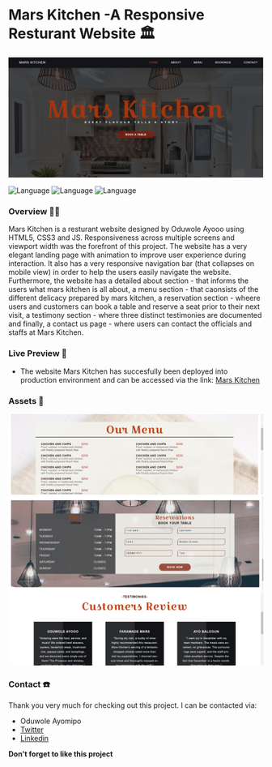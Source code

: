 # Mars Kitchen -A Responsive Resturant Website 🏛️

<img src="https://github.com/oduwole-ayomipo/MarsKitchen/blob/main/assets/Landing-Page.png"/>

![Language](https://img.shields.io/badge/language-JAVASCRIPT-green.svg?style=flat)
![Language](https://img.shields.io/badge/markup-HTML-purple.svg?style=flat)
![Language](https://img.shields.io/badge/styling-CSS-yellow.svg?style=flat)


### Overview 👨‍🏫
Mars Kitchen is a resturant website designed by Oduwole Ayooo using HTML5, CSS3 and JS. Responsiveness across multiple screens and viewport width was the forefront of this project. The website has a very elegant landing page with animation to improve user experience during interaction. It also has a very responsive navigation bar (that collapses on mobile view) in order to help the users easily navigate the website. Furthermore, the website has a detailed about section - that informs the users what mars kitchen is all about, a menu section - that caonsists of the different delicacy prepared by mars kitchen, a reservation section - wheere users and customers can book a table and reserve a seat prior to their next visit, a testimony section - where three distinct testimonies are documented and finally, a contact us page - where users can contact the officials and staffs at Mars Kitchen. 


### Live Preview 👀
- The website Mars Kitchen has succesfully been deployed into production environment and can be accessed via the link: <a href="https://marskitchen.netlify.com">Mars Kitchen</a>

### Assets 🧰
<img src="https://github.com/oduwole-ayomipo/MarsKitchen/blob/main/assets/Menu-Page.png"/>
<img src="https://github.com/oduwole-ayomipo/MarsKitchen/blob/main/assets/Reservations.png"/>
<img src="https://github.com/oduwole-ayomipo/MarsKitchen/blob/main/assets/Testimonies.png"/>

### Contact ☎️
Thank you very much for checking out this project. I can be contacted via:
- Oduwole Ayomipo
- <a href="https://twitter.com/justayooo">Twitter</a>
- <a href="https://www.linkedin.com/in/oduwole-ayomipo/">Linkedin</a> 

**Don't forget to like this project**
